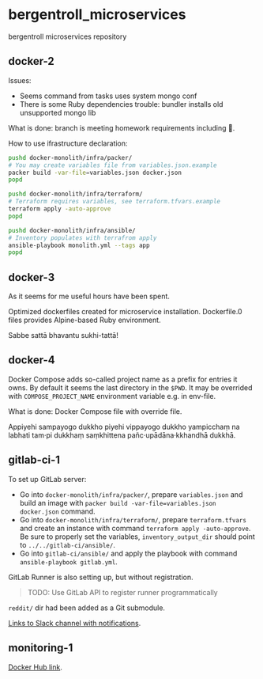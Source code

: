 # bergentroll_microservices

bergentroll microservices repository

## docker-2

Issues:

- Seems command from tasks uses system mongo conf
- There is some Ruby dependencies trouble: bundler installs old unsupported
  mongo lib

What is done: branch is meeting homework requirements including 🌟.

How to use ifrastructure declaration:
```bash
pushd docker-monolith/infra/packer/
# You may create variables file from variables.json.example
packer build -var-file=variables.json docker.json
popd

pushd docker-monolith/infra/terraform/
# Terraform requires variables, see terraform.tfvars.example
terraform apply -auto-approve
popd

pushd docker-monolith/infra/ansible/
# Inventory populates with terrafrom apply
ansible-playbook monolith.yml --tags app
popd
```

## docker-3

As it seems for me useful hours have been spent.

Optimized dockerfiles created for microservice installation. Dockerfile.0 files
provides Alpine-based Ruby environment.

Sabbe sattā bhavantu sukhi-tattā!

## docker-4

Docker Compose adds so-called project name as a prefix for entries it owns. By
default it seems the last directory in the `$PWD`. It may be overrided with
`COMPOSE_PROJECT_NAME` environment variable e.g. in env-file.

What is done: Docker Compose file with override file.

Appiyehi sampayogo dukkho piyehi vippayogo dukkho yampicchaṃ na labhati
tam·pi dukkhaṃ saṃkhittena pañc·upādāna·kkhandhā dukkhā.

## gitlab-ci-1

To set up GitLab server:
- Go into `docker-monolith/infra/packer/`, prepare `variables.json` and build
  an image with `packer build -var-file=variables.json docker.json` command.
- Go into `docker-monolith/infra/terraform/`, prepare `terraform.tfvars` and
  create an instance with command `terraform apply -auto-approve`. Be sure to
  properly set the variables, `inventory_output_dir` should point to
  `../../gitlab-ci/ansible/`.
- Go into `gitlab-ci/ansible/` and apply the playbook with command
  `ansible-playbook gitlab.yml`.

GitLab Runner is also setting up, but without registration.

> TODO: Use GitLab API to register runner programmatically

`reddit/` dir had been added as a Git submodule.

[Links to Slack channel with
notifications](slack://channel?idC02GPEREZRR=&team=T6HR0TUP3).

## monitoring-1

[Docker Hub link](https://hub.docker.com/u/bergentroll).
